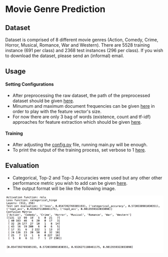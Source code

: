 # Movie Genre Prediction

## Dataset

Dataset is comprised of 8 different movie genres (Action, Comedy, Crime, Horror, Musical, Romance, War and Western). There are 5528 training instance (691 per class) and 2368 test instances (296 per class). If you wish to download the dataset, please send an (informal) email.

## Usage

#### Setting Configurations
* After preprocessing the raw dataset, the path of the preprocessed dataset should be given [here](https://github.com/ugurduzel/Movie-Genre-Prediction/blob/4e09f3bb25c7d61ad16b2dd25876ed6afeb1a925/config.py#L7).
* Minumum and maximum document frequencies can be given [here](https://github.com/ugurduzel/Movie-Genre-Prediction/blob/4e09f3bb25c7d61ad16b2dd25876ed6afeb1a925/config.py#L12) in order to play with the feature vector's size.
* For now there are only 3 bag of words (existence, count and tf-idf) approaches for feature extraction which should be given [here](https://github.com/ugurduzel/Movie-Genre-Prediction/blob/4e09f3bb25c7d61ad16b2dd25876ed6afeb1a925/config.py#L23). 
#### Training
* After adjusting the [config.py](Movie-Genre-Prediction/config.py) file, running main.py will be enough. 
* To print the output of the training process, set verbose to 1 [here](https://github.com/ugurduzel/Movie-Genre-Prediction/blob/4e09f3bb25c7d61ad16b2dd25876ed6afeb1a925/ExperimentSuite.py#L52).

## Evaluation

* Categorical, Top-2 and Top-3 Accuracies were used but any other other performance metric you wish to add can be given [here](https://github.com/ugurduzel/Movie-Genre-Prediction/blob/c4f4d767c171925ddcc07cdb03cbd29ec05863be/ExperimentSuite.py#L19).
* The output format will be like the following image. 

![image](result_format.png)
